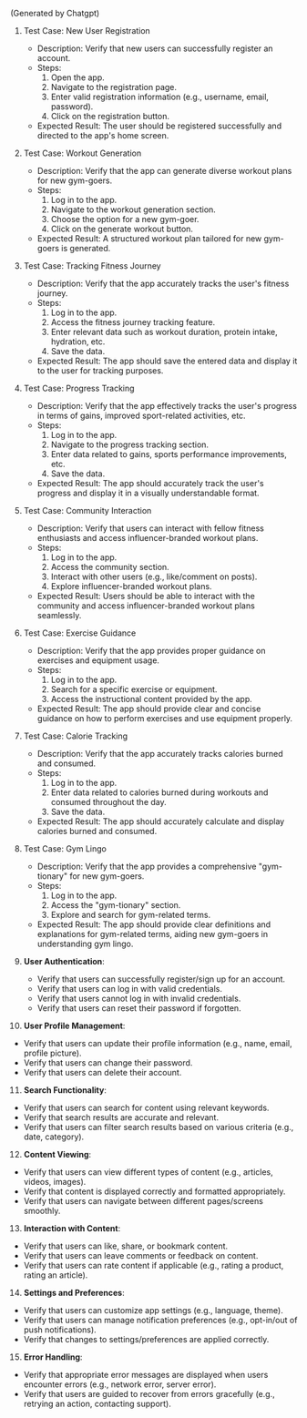 (Generated by Chatgpt)

1. Test Case: New User Registration
   - Description: Verify that new users can successfully register an account.
   - Steps:
     1. Open the app.
     2. Navigate to the registration page.
     3. Enter valid registration information (e.g., username, email, password).
     4. Click on the registration button.
   - Expected Result: The user should be registered successfully and directed to the app's home screen.

2. Test Case: Workout Generation
   - Description: Verify that the app can generate diverse workout plans for new gym-goers.
   - Steps:
     1. Log in to the app.
     2. Navigate to the workout generation section.
     3. Choose the option for a new gym-goer.
     4. Click on the generate workout button.
   - Expected Result: A structured workout plan tailored for new gym-goers is generated.

3. Test Case: Tracking Fitness Journey
   - Description: Verify that the app accurately tracks the user's fitness journey.
   - Steps:
     1. Log in to the app.
     2. Access the fitness journey tracking feature.
     3. Enter relevant data such as workout duration, protein intake, hydration, etc.
     4. Save the data.
   - Expected Result: The app should save the entered data and display it to the user for tracking purposes.

4. Test Case: Progress Tracking
   - Description: Verify that the app effectively tracks the user's progress in terms of gains, improved sport-related activities, etc.
   - Steps:
     1. Log in to the app.
     2. Navigate to the progress tracking section.
     3. Enter data related to gains, sports performance improvements, etc.
     4. Save the data.
   - Expected Result: The app should accurately track the user's progress and display it in a visually understandable format.

5. Test Case: Community Interaction
   - Description: Verify that users can interact with fellow fitness enthusiasts and access influencer-branded workout plans.
   - Steps:
     1. Log in to the app.
     2. Access the community section.
     3. Interact with other users (e.g., like/comment on posts).
     4. Explore influencer-branded workout plans.
   - Expected Result: Users should be able to interact with the community and access influencer-branded workout plans seamlessly.

6. Test Case: Exercise Guidance
   - Description: Verify that the app provides proper guidance on exercises and equipment usage.
   - Steps:
     1. Log in to the app.
     2. Search for a specific exercise or equipment.
     3. Access the instructional content provided by the app.
   - Expected Result: The app should provide clear and concise guidance on how to perform exercises and use equipment properly.

7. Test Case: Calorie Tracking
   - Description: Verify that the app accurately tracks calories burned and consumed.
   - Steps:
     1. Log in to the app.
     2. Enter data related to calories burned during workouts and consumed throughout the day.
     3. Save the data.
   - Expected Result: The app should accurately calculate and display calories burned and consumed.

8. Test Case: Gym Lingo
   - Description: Verify that the app provides a comprehensive "gym-tionary" for new gym-goers.
   - Steps:
     1. Log in to the app.
     2. Access the "gym-tionary" section.
     3. Explore and search for gym-related terms.
   - Expected Result: The app should provide clear definitions and explanations for gym-related terms, aiding new gym-goers in understanding gym lingo.

9. **User Authentication**:
   - Verify that users can successfully register/sign up for an account.
   - Verify that users can log in with valid credentials.
   - Verify that users cannot log in with invalid credentials.
   - Verify that users can reset their password if forgotten.

10. **User Profile Management**:
   - Verify that users can update their profile information (e.g., name, email, profile picture).
   - Verify that users can change their password.
   - Verify that users can delete their account.

11. **Search Functionality**:
   - Verify that users can search for content using relevant keywords.
   - Verify that search results are accurate and relevant.
   - Verify that users can filter search results based on various criteria (e.g., date, category).

12. **Content Viewing**:
   - Verify that users can view different types of content (e.g., articles, videos, images).
   - Verify that content is displayed correctly and formatted appropriately.
   - Verify that users can navigate between different pages/screens smoothly.

13. **Interaction with Content**:
   - Verify that users can like, share, or bookmark content.
   - Verify that users can leave comments or feedback on content.
   - Verify that users can rate content if applicable (e.g., rating a product, rating an article).

14. **Settings and Preferences**:
   - Verify that users can customize app settings (e.g., language, theme).
   - Verify that users can manage notification preferences (e.g., opt-in/out of push notifications).
   - Verify that changes to settings/preferences are applied correctly.

15. **Error Handling**:
   - Verify that appropriate error messages are displayed when users encounter errors (e.g., network error, server error).
   - Verify that users are guided to recover from errors gracefully (e.g., retrying an action, contacting support).
